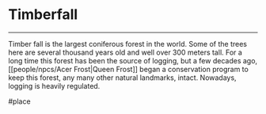 # Timberfall
---

Timber fall is the largest coniferous forest in the world. Some of the trees here are several thousand years old and well over 300 meters tall. For a long time this forest has been the source of logging, but a few decades ago, [[people/npcs/Acer Frost|Queen Frost]] began a conservation program to keep this forest, any many other natural landmarks, intact. Nowadays, logging is heavily regulated.

#place